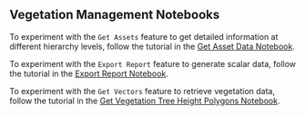 ## Vegetation Management Notebooks


To experiment with the `Get Assets` feature to get detailed information at different hierarchy levels, follow the tutorial in the [Get Asset Data Notebook](https://github.com/IBM/Environmental-Intelligence-Suite/blob/vegm-notebooks/docs/notebooks/vegm/Get_Asset_Data.ipynb).

To experiment with the `Export Report` feature to generate scalar data, follow the tutorial in the [Export Report Notebook](https://github.com/IBM/Environmental-Intelligence-Suite/blob/vegm-notebooks/docs/notebooks/vegm/Export_Report.ipynb).

To experiment with the `Get Vectors` feature to retrieve vegetation data, follow the tutorial in the [Get Vegetation Tree Height Polygons Notebook](https://github.com/IBM/Environmental-Intelligence-Suite/blob/vegm-notebooks/docs/notebooks/vegm/Get%20Veg%20Polygons%20and%20KPIs.ipynb).
